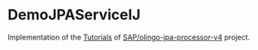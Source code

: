 # DemoJPAServiceIJ

Implementation of the [Tutorials](https://github.com/SAP/olingo-jpa-processor-v4/blob/develop/jpa-tutorial/Tutorials/Introduction/Introduction.md) of [SAP/olingo-jpa-processor-v4](https://github.com/SAP/olingo-jpa-processor-v4) project.

